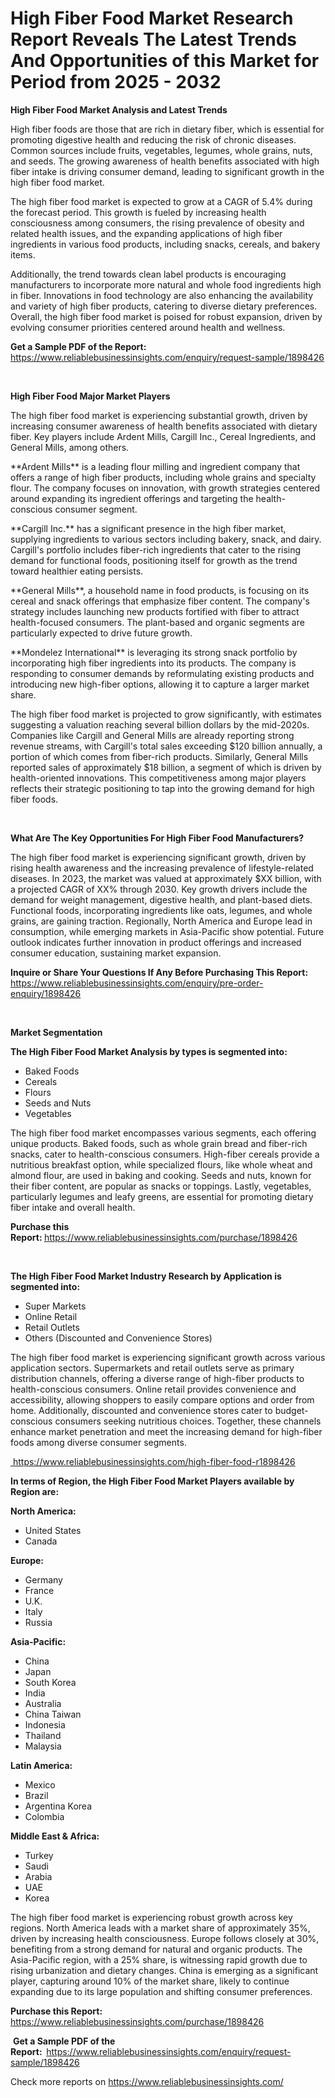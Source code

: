<p><h1>High Fiber Food Market Research Report Reveals The Latest Trends And Opportunities of this Market for Period from 2025 - 2032</h1></p><p><strong>High Fiber Food Market Analysis and Latest Trends</strong></p>
<p><p>High fiber foods are those that are rich in dietary fiber, which is essential for promoting digestive health and reducing the risk of chronic diseases. Common sources include fruits, vegetables, legumes, whole grains, nuts, and seeds. The growing awareness of health benefits associated with high fiber intake is driving consumer demand, leading to significant growth in the high fiber food market.</p><p>The high fiber food market is expected to grow at a CAGR of 5.4% during the forecast period. This growth is fueled by increasing health consciousness among consumers, the rising prevalence of obesity and related health issues, and the expanding applications of high fiber ingredients in various food products, including snacks, cereals, and bakery items. </p><p>Additionally, the trend towards clean label products is encouraging manufacturers to incorporate more natural and whole food ingredients high in fiber. Innovations in food technology are also enhancing the availability and variety of high fiber products, catering to diverse dietary preferences. Overall, the high fiber food market is poised for robust expansion, driven by evolving consumer priorities centered around health and wellness.</p></p>
<p><strong>Get a Sample PDF of the Report:&nbsp;</strong> <a href="https://www.reliablebusinessinsights.com/enquiry/request-sample/1898426?utm_campaign=2537&utm_medium=2&utm_source=Github&utm_content=ia&utm_term=28022025&utm_id=high-fiber-food">https://www.reliablebusinessinsights.com/enquiry/request-sample/1898426</a></p>
<p>&nbsp;</p>
<p><strong>High Fiber Food Major Market Players</strong></p>
<p><p>The high fiber food market is experiencing substantial growth, driven by increasing consumer awareness of health benefits associated with dietary fiber. Key players include Ardent Mills, Cargill Inc., Cereal Ingredients, and General Mills, among others. </p><p>**Ardent Mills** is a leading flour milling and ingredient company that offers a range of high fiber products, including whole grains and specialty flour. The company focuses on innovation, with growth strategies centered around expanding its ingredient offerings and targeting the health-conscious consumer segment.</p><p>**Cargill Inc.** has a significant presence in the high fiber market, supplying ingredients to various sectors including bakery, snack, and dairy. Cargill's portfolio includes fiber-rich ingredients that cater to the rising demand for functional foods, positioning itself for growth as the trend toward healthier eating persists.</p><p>**General Mills**, a household name in food products, is focusing on its cereal and snack offerings that emphasize fiber content. The company's strategy includes launching new products fortified with fiber to attract health-focused consumers. The plant-based and organic segments are particularly expected to drive future growth.</p><p>**Mondelez International** is leveraging its strong snack portfolio by incorporating high fiber ingredients into its products. The company is responding to consumer demands by reformulating existing products and introducing new high-fiber options, allowing it to capture a larger market share.</p><p>The high fiber food market is projected to grow significantly, with estimates suggesting a valuation reaching several billion dollars by the mid-2020s. Companies like Cargill and General Mills are already reporting strong revenue streams, with Cargill's total sales exceeding $120 billion annually, a portion of which comes from fiber-rich products. Similarly, General Mills reported sales of approximately $18 billion, a segment of which is driven by health-oriented innovations. This competitiveness among major players reflects their strategic positioning to tap into the growing demand for high fiber foods.</p></p>
<p>&nbsp;</p>
<p><strong>What Are The Key Opportunities For High Fiber Food Manufacturers?</strong></p>
<p><p>The high fiber food market is experiencing significant growth, driven by rising health awareness and the increasing prevalence of lifestyle-related diseases. In 2023, the market was valued at approximately $XX billion, with a projected CAGR of XX% through 2030. Key growth drivers include the demand for weight management, digestive health, and plant-based diets. Functional foods, incorporating ingredients like oats, legumes, and whole grains, are gaining traction. Regionally, North America and Europe lead in consumption, while emerging markets in Asia-Pacific show potential. Future outlook indicates further innovation in product offerings and increased consumer education, sustaining market expansion.</p></p>
<p><strong>Inquire or Share Your Questions If Any Before Purchasing This Report:</strong> <a href="https://www.reliablebusinessinsights.com/enquiry/pre-order-enquiry/1898426?utm_campaign=2537&utm_medium=2&utm_source=Github&utm_content=ia&utm_term=28022025&utm_id=high-fiber-food">https://www.reliablebusinessinsights.com/enquiry/pre-order-enquiry/1898426</a></p>
<p>&nbsp;</p>
<p><strong>Market Segmentation</strong></p>
<p><strong>The High Fiber Food Market Analysis by types is segmented into:</strong></p>
<p><ul><li>Baked Foods</li><li>Cereals</li><li>Flours</li><li>Seeds and Nuts</li><li>Vegetables</li></ul></p>
<p><p>The high fiber food market encompasses various segments, each offering unique products. Baked foods, such as whole grain bread and fiber-rich snacks, cater to health-conscious consumers. High-fiber cereals provide a nutritious breakfast option, while specialized flours, like whole wheat and almond flour, are used in baking and cooking. Seeds and nuts, known for their fiber content, are popular as snacks or toppings. Lastly, vegetables, particularly legumes and leafy greens, are essential for promoting dietary fiber intake and overall health.</p></p>
<p><strong>Purchase this Report:&nbsp;</strong><a href="https://www.reliablebusinessinsights.com/purchase/1898426?utm_campaign=2537&utm_medium=2&utm_source=Github&utm_content=ia&utm_term=28022025&utm_id=high-fiber-food">https://www.reliablebusinessinsights.com/purchase/1898426</a></p>
<p>&nbsp;</p>
<p><strong>The High Fiber Food Market Industry Research by Application is segmented into:</strong></p>
<p><ul><li>Super Markets</li><li>Online Retail</li><li>Retail Outlets</li><li>Others (Discounted and Convenience Stores)</li></ul></p>
<p><p>The high fiber food market is experiencing significant growth across various application sectors. Supermarkets and retail outlets serve as primary distribution channels, offering a diverse range of high-fiber products to health-conscious consumers. Online retail provides convenience and accessibility, allowing shoppers to easily compare options and order from home. Additionally, discounted and convenience stores cater to budget-conscious consumers seeking nutritious choices. Together, these channels enhance market penetration and meet the increasing demand for high-fiber foods among diverse consumer segments.</p></p>
<p><a href="https://www.reliablebusinessinsights.com/high-fiber-food-r1898426?utm_campaign=2537&utm_medium=2&utm_source=Github&utm_content=ia&utm_term=28022025&utm_id=high-fiber-food">&nbsp;https://www.reliablebusinessinsights.com/high-fiber-food-r1898426</a></p>
<p><strong>In terms of Region, the High Fiber Food Market Players available by Region are:</strong></p>
<p>
    <p> <strong> North America: </strong>
        <ul>
            <li>United States</li>
            <li>Canada</li>
        </ul>
        </p> 
    <p> <strong> Europe: </strong>
        <ul>
            <li>Germany</li>
            <li>France</li>
            <li>U.K.</li>
            <li>Italy</li>
            <li>Russia</li>
        </ul>
        </p> 
    <p> <strong> Asia-Pacific: </strong>
        <ul>
            <li>China</li>
            <li>Japan</li>
            <li>South Korea</li>
            <li>India</li>
            <li>Australia</li>
            <li>China Taiwan</li>
            <li>Indonesia</li>
            <li>Thailand</li>
            <li>Malaysia</li>
        </ul>
        </p> 
    <p> <strong> Latin America: </strong>
        <ul>
            <li>Mexico</li>
            <li>Brazil</li>
            <li>Argentina Korea</li>
            <li>Colombia</li>
        </ul>
        </p> 
    <p> <strong> Middle East & Africa: </strong>
        <ul>
            <li>Turkey</li>
            <li>Saudi</li>
            <li>Arabia</li>
            <li>UAE</li>
            <li>Korea</li>
        </ul>
    </p>
    </p>
<p><p>The high fiber food market is experiencing robust growth across key regions. North America leads with a market share of approximately 35%, driven by increasing health consciousness. Europe follows closely at 30%, benefiting from a strong demand for natural and organic products. The Asia-Pacific region, with a 25% share, is witnessing rapid growth due to rising urbanization and dietary changes. China is emerging as a significant player, capturing around 10% of the market share, likely to continue expanding due to its large population and shifting consumer preferences.</p></p>
<p><strong>Purchase this Report: </strong><a href="https://www.reliablebusinessinsights.com/purchase/1898426?utm_campaign=2537&utm_medium=2&utm_source=Github&utm_content=ia&utm_term=28022025&utm_id=high-fiber-food">https://www.reliablebusinessinsights.com/purchase/1898426</a></p>
<p>&nbsp;<strong>Get a Sample PDF of the Report:&nbsp;&nbsp;</strong><a href="https://www.reliablebusinessinsights.com/enquiry/request-sample/1898426?utm_campaign=2537&utm_medium=2&utm_source=Github&utm_content=ia&utm_term=28022025&utm_id=high-fiber-food">https://www.reliablebusinessinsights.com/enquiry/request-sample/1898426</a></p>
<p><strong></strong></p>
<p>Check more reports on <a href="https://www.reliablebusinessinsights.com/?utm_campaign=2537&utm_medium=2&utm_source=Github&utm_content=ia&utm_term=28022025&utm_id=high-fiber-food">https://www.reliablebusinessinsights.com/</a></p>
